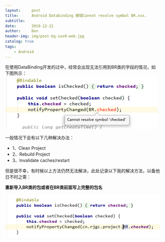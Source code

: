 ```yaml
---
layout:     post
title:      Android Databinding 报错Cannot resolve symbol BR.xxx.    
subtitle:   
date:       2019-12-21
author:     Don
header-img: img/post-bg-ios9-web.jpg
catalog: true
tags:
    - Android
---
```


在使用DataBinding开发的过中，经常会出现无法引用到BR类的字段的情况，如下图所示：  
<img src="/img/article/BR.png"/>   

一般情况下会有以下几种解决办法：   

- 1、Clean Project   
- 2、Rebuild Project  
- 3、Invalidate caches/restart

但是很不幸，有时候以上方法仍然无法解决，此处记录以下我的解决方法，以备他日不时之需：  

**重新导入BR类的包或者在BR类前面写上完整的包名**   

<img src="/img/article/BR1.png"/>